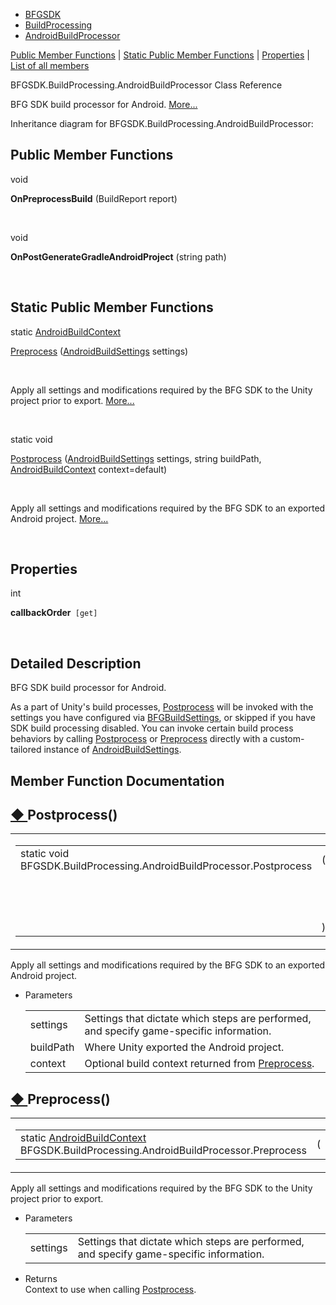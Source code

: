   - [BFGSDK](namespace_b_f_g_s_d_k.html)
  - [BuildProcessing](namespace_b_f_g_s_d_k_1_1_build_processing.html)
  - [AndroidBuildProcessor](class_b_f_g_s_d_k_1_1_build_processing_1_1_android_build_processor.html)

[Public Member Functions](#pub-methods) | [Static Public Member
Functions](#pub-static-methods) | [Properties](#properties) | [List of
all
members](class_b_f_g_s_d_k_1_1_build_processing_1_1_android_build_processor-members.html)

BFGSDK.BuildProcessing.AndroidBuildProcessor Class Reference

BFG SDK build processor for Android.
[More...](class_b_f_g_s_d_k_1_1_build_processing_1_1_android_build_processor.html#details)

Inheritance diagram for BFGSDK.BuildProcessing.AndroidBuildProcessor:


##  Public Member Functions

void 

**OnPreprocessBuild** (BuildReport report)

 

void 

**OnPostGenerateGradleAndroidProject** (string path)

 

##  Static Public Member Functions

static
[AndroidBuildContext](struct_b_f_g_s_d_k_1_1_build_processing_1_1_android_build_context.html) 

[Preprocess](class_b_f_g_s_d_k_1_1_build_processing_1_1_android_build_processor.html#ab6abe78a936ed6d34e277477abf23238)
([AndroidBuildSettings](class_b_f_g_s_d_k_1_1_android_build_settings.html)
settings)

 

Apply all settings and modifications required by the BFG SDK to the
Unity project prior to export.
[More...](class_b_f_g_s_d_k_1_1_build_processing_1_1_android_build_processor.html#ab6abe78a936ed6d34e277477abf23238)  

 

static void 

[Postprocess](class_b_f_g_s_d_k_1_1_build_processing_1_1_android_build_processor.html#a4890a19b4848d84a29cb344d11683f87)
([AndroidBuildSettings](class_b_f_g_s_d_k_1_1_android_build_settings.html)
settings, string buildPath,
[AndroidBuildContext](struct_b_f_g_s_d_k_1_1_build_processing_1_1_android_build_context.html)
context=default)

 

Apply all settings and modifications required by the BFG SDK to an
exported Android project.
[More...](class_b_f_g_s_d_k_1_1_build_processing_1_1_android_build_processor.html#a4890a19b4848d84a29cb344d11683f87)  

 

##  Properties

int 

**callbackOrder**`  [get] `

 

## Detailed Description

BFG SDK build processor for Android.

As a part of Unity's build processes,
[Postprocess](class_b_f_g_s_d_k_1_1_build_processing_1_1_android_build_processor.html#a4890a19b4848d84a29cb344d11683f87 "Apply all settings and modifications required by the BFG SDK to an exported Android project.")
will be invoked with the settings you have configured via
[BFGBuildSettings](class_b_f_g_s_d_k_1_1_b_f_g_build_settings.html "BFG Build Settings Stores and provides access to BFG specific build settings. These are set via the B..."),
or skipped if you have SDK build processing disabled. You can invoke
certain build process behaviors by calling
[Postprocess](class_b_f_g_s_d_k_1_1_build_processing_1_1_android_build_processor.html#a4890a19b4848d84a29cb344d11683f87 "Apply all settings and modifications required by the BFG SDK to an exported Android project.")
or
[Preprocess](class_b_f_g_s_d_k_1_1_build_processing_1_1_android_build_processor.html#ab6abe78a936ed6d34e277477abf23238 "Apply all settings and modifications required by the BFG SDK to the Unity project prior to export.")
directly with a custom-tailored instance of
[AndroidBuildSettings](class_b_f_g_s_d_k_1_1_android_build_settings.html "BFG SDK's Android Build Settings").

## Member Function Documentation

## [◆ ](#a4890a19b4848d84a29cb344d11683f87)Postprocess()

<table>
<colgroup>
<col style="width: 50%" />
<col style="width: 50%" />
</colgroup>
<tbody>
<tr class="odd">
<td><table>
<tbody>
<tr class="odd">
<td>static void BFGSDK.BuildProcessing.AndroidBuildProcessor.Postprocess</td>
<td>(</td>
<td><a href="class_b_f_g_s_d_k_1_1_android_build_settings.html" class="el">AndroidBuildSettings</a> </td>
<td><em>settings</em>,</td>
</tr>
<tr class="even">
<td></td>
<td></td>
<td>string </td>
<td><em>buildPath</em>,</td>
</tr>
<tr class="odd">
<td></td>
<td></td>
<td><a href="struct_b_f_g_s_d_k_1_1_build_processing_1_1_android_build_context.html" class="el">AndroidBuildContext</a> </td>
<td><em>context</em> = <code>default</code> </td>
</tr>
<tr class="even">
<td></td>
<td>)</td>
<td></td>
<td></td>
</tr>
</tbody>
</table></td>
<td><span class="mlabels"><span class="mlabel">inline</span><span class="mlabel">static</span></span></td>
</tr>
</tbody>
</table>

Apply all settings and modifications required by the BFG SDK to an
exported Android project.

  - Parameters
    
    |           |                                                                                                                                                                                                                                                                    |
    | --------- | ------------------------------------------------------------------------------------------------------------------------------------------------------------------------------------------------------------------------------------------------------------------ |
    | settings  | Settings that dictate which steps are performed, and specify game-specific information.                                                                                                                                                                            |
    | buildPath | Where Unity exported the Android project.                                                                                                                                                                                                                          |
    | context   | Optional build context returned from [Preprocess](class_b_f_g_s_d_k_1_1_build_processing_1_1_android_build_processor.html#ab6abe78a936ed6d34e277477abf23238 "Apply all settings and modifications required by the BFG SDK to the Unity project prior to export."). |
    

## [◆ ](#ab6abe78a936ed6d34e277477abf23238)Preprocess()

<table>
<colgroup>
<col style="width: 50%" />
<col style="width: 50%" />
</colgroup>
<tbody>
<tr class="odd">
<td><table>
<tbody>
<tr class="odd">
<td>static <a href="struct_b_f_g_s_d_k_1_1_build_processing_1_1_android_build_context.html" class="el">AndroidBuildContext</a> BFGSDK.BuildProcessing.AndroidBuildProcessor.Preprocess</td>
<td>(</td>
<td><a href="class_b_f_g_s_d_k_1_1_android_build_settings.html" class="el">AndroidBuildSettings</a> </td>
<td><em>settings</em></td>
<td>)</td>
<td></td>
</tr>
</tbody>
</table></td>
<td><span class="mlabels"><span class="mlabel">inline</span><span class="mlabel">static</span></span></td>
</tr>
</tbody>
</table>

Apply all settings and modifications required by the BFG SDK to the
Unity project prior to export.

  - Parameters
    
    |          |                                                                                         |
    | -------- | --------------------------------------------------------------------------------------- |
    | settings | Settings that dictate which steps are performed, and specify game-specific information. |
    

<!-- end list -->

  - Returns  
    Context to use when calling
    [Postprocess](class_b_f_g_s_d_k_1_1_build_processing_1_1_android_build_processor.html#a4890a19b4848d84a29cb344d11683f87 "Apply all settings and modifications required by the BFG SDK to an exported Android project.").
